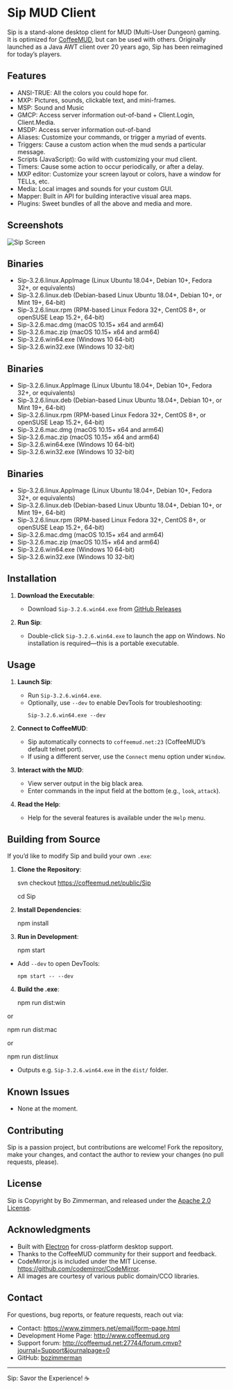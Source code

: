 # Sip MUD Client

Sip is a stand-alone desktop client for MUD (Multi-User Dungeon) gaming.  It is optimized for [CoffeeMUD](http://www.coffeemud.net/), but can be used with others.  Originally launched as a Java AWT client over 20 years ago, Sip has been reimagined for today’s players.

## Features

- ANSI-TRUE: All the colors you could hope for.
- MXP: Pictures, sounds, clickable text, and mini-frames.
- MSP: Sound and Music
- GMCP: Access server information out-of-band + Client.Login, Client.Media.
- MSDP: Access server information out-of-band
- Aliases: Customize your commands, or trigger a myriad of events.
- Triggers: Cause a custom action when the mud sends a particular message.
- Scripts (JavaScript): Go wild with customizing your mud client.
- Timers: Cause some action to occur periodically, or after a delay. 
- MXP editor: Customize your screen layout or colors, have a window for TELLs, etc. 
- Media: Local images and sounds for your custom GUI.
- Mapper: Built in API for building interactive visual area maps.
- Plugins: Sweet bundles of all the above and media and more.

## Screenshots

![Sip Screen](https://zimmers.net/home/mud/sip2.jpg)

## Binaries
 - Sip-3.2.6.linux.AppImage (Linux Ubuntu 18.04+, Debian 10+, Fedora 32+, or equivalents)
 - Sip-3.2.6.linux.deb  (Debian-based Linux Ubuntu 18.04+, Debian 10+, or Mint 19+, 64-bit)
 - Sip-3.2.6.linux.rpm  (RPM-based Linux Fedora 32+, CentOS 8+, or openSUSE Leap 15.2+, 64-bit)
 - Sip-3.2.6.mac.dmg (macOS 10.15+ x64 and arm64)
 - Sip-3.2.6.mac.zip (macOS 10.15+ x64 and arm64)
 - Sip-3.2.6.win64.exe (Windows 10 64-bit)
 - Sip-3.2.6.win32.exe (Windows 10 32-bit)

## Binaries
 - Sip-3.2.6.linux.AppImage (Linux Ubuntu 18.04+, Debian 10+, Fedora 32+, or equivalents)
 - Sip-3.2.6.linux.deb  (Debian-based Linux Ubuntu 18.04+, Debian 10+, or Mint 19+, 64-bit)
 - Sip-3.2.6.linux.rpm  (RPM-based Linux Fedora 32+, CentOS 8+, or openSUSE Leap 15.2+, 64-bit)
 - Sip-3.2.6.mac.dmg (macOS 10.15+ x64 and arm64)
 - Sip-3.2.6.mac.zip (macOS 10.15+ x64 and arm64)
 - Sip-3.2.6.win64.exe (Windows 10 64-bit)
 - Sip-3.2.6.win32.exe (Windows 10 32-bit)

## Binaries
 - Sip-3.2.6.linux.AppImage (Linux Ubuntu 18.04+, Debian 10+, Fedora 32+, or equivalents)
 - Sip-3.2.6.linux.deb  (Debian-based Linux Ubuntu 18.04+, Debian 10+, or Mint 19+, 64-bit)
 - Sip-3.2.6.linux.rpm  (RPM-based Linux Fedora 32+, CentOS 8+, or openSUSE Leap 15.2+, 64-bit)
 - Sip-3.2.6.mac.dmg (macOS 10.15+ x64 and arm64)
 - Sip-3.2.6.mac.zip (macOS 10.15+ x64 and arm64)
 - Sip-3.2.6.win64.exe (Windows 10 64-bit)
 - Sip-3.2.6.win32.exe (Windows 10 32-bit)

## Installation

1. **Download the Executable**:
   - Download `Sip-3.2.6.win64.exe` from [GitHub Releases](https://github.com/bozimmerman/sip/releases)

2. **Run Sip**:
   - Double-click `Sip-3.2.6.win64.exe` to launch the app on Windows. No installation is required—this is a portable executable.

## Usage

1. **Launch Sip**:
   - Run `Sip-3.2.6.win64.exe`.
   - Optionally, use `--dev` to enable DevTools for troubleshooting:
     ```
     Sip-3.2.6.win64.exe --dev
     ```

2. **Connect to CoffeeMUD**:
   - Sip automatically connects to `coffeemud.net:23` (CoffeeMUD’s default telnet port).
   - If using a different server, use the `Connect` menu option under `Window`.

3. **Interact with the MUD**:
   - View server output in the big black area.
   - Enter commands in the input field at the bottom (e.g., `look`, `attack`).

4. **Read the Help**:
   - Help for the several features is available under the `Help` menu.

## Building from Source

If you’d like to modify Sip and build your own `.exe`:

1. **Clone the Repository**:

   svn checkout https://coffeemud.net/public/Sip
   
   cd Sip

2. **Install Dependencies**:

   npm install

3. **Run in Development**:

   npm start

- Add `--dev` to open DevTools:
  ```
  npm start -- --dev
  ```

4. **Build the .exe**:

   npm run dist:win
   
or

   npm run dist:mac

or

   npm run dist:linux

- Outputs e.g. `Sip-3.2.6.win64.exe` in the `dist/` folder.

## Known Issues

- None at the moment.

## Contributing

Sip is a passion project, but contributions are welcome! Fork the repository, make your changes, and contact the author to review your changes (no pull requests, please).

## License

Sip is Copyright by Bo Zimmerman, and released under the [Apache 2.0 License](LICENSE).

## Acknowledgments

- Built with [Electron](https://www.electronjs.org/) for cross-platform desktop support.
- Thanks to the CoffeeMUD community for their support and feedback.
- CodeMirror.js is included under the MIT License. https://github.com/codemirror/CodeMirror.
- All images are courtesy of various public domain/CCO libraries.

## Contact

For questions, bug reports, or feature requests, reach out via:
- Contact: https://www.zimmers.net/email/form-page.html
- Development Home Page: http://www.coffeemud.org
- Support forum: http://coffeemud.net:27744/forum.cmvp?journal=Support&journalpage=0
- GitHub: [bozimmerman](https://github.com/bozimmerman)

---

Sip: Savor the Experience! ☕


